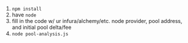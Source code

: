 1) `npm install`
2) have `node`
3) fill in the code w/ ur infura/alchemy/etc. node provider, pool address, and initial pool delta/fee
4) `node pool-analysis.js`
